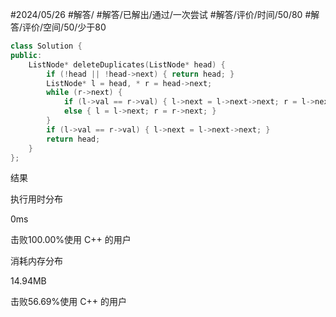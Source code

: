 #2024/05/26 #解答/ #解答/已解出/通过/一次尝试 #解答/评价/时间/50/80  #解答/评价/空间/50/少于80 

``` cpp
class Solution {
public:
	ListNode* deleteDuplicates(ListNode* head) {
		if (!head || !head->next) { return head; }
		ListNode* l = head, * r = head->next;
		while (r->next) { 
			if (l->val == r->val) { l->next = l->next->next; r = l->next; }
			else { l = l->next; r = r->next; }
		}
		if (l->val == r->val) { l->next = l->next->next; }
		return head;
	}
};
```

结果

执行用时分布

0ms

击败100.00%使用 C++ 的用户

消耗内存分布

14.94MB

击败56.69%使用 C++ 的用户